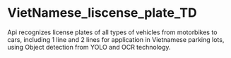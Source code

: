 # VietNamese_liscense_plate_TD
Api recognizes license plates of all types of vehicles from motorbikes to cars, including 1 line and 2 lines for application in Vietnamese parking lots, using Object detection from YOLO and OCR technology.

